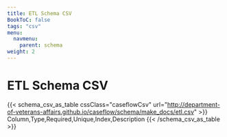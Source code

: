 ```yaml
---
title: ETL Schema CSV
BookToC: false
tags: "csv"
menu:
  navmenu:
    parent: schema
weight: 2
---
```


# ETL Schema CSV

{{< schema_csv_as_table cssClass="caseflowCsv" url="http://department-of-veterans-affairs.github.io/caseflow/schema/make_docs/etl.csv" >}}
  Column,Type,Required,Unique,Index,Description
{{< /schema_csv_as_table >}}